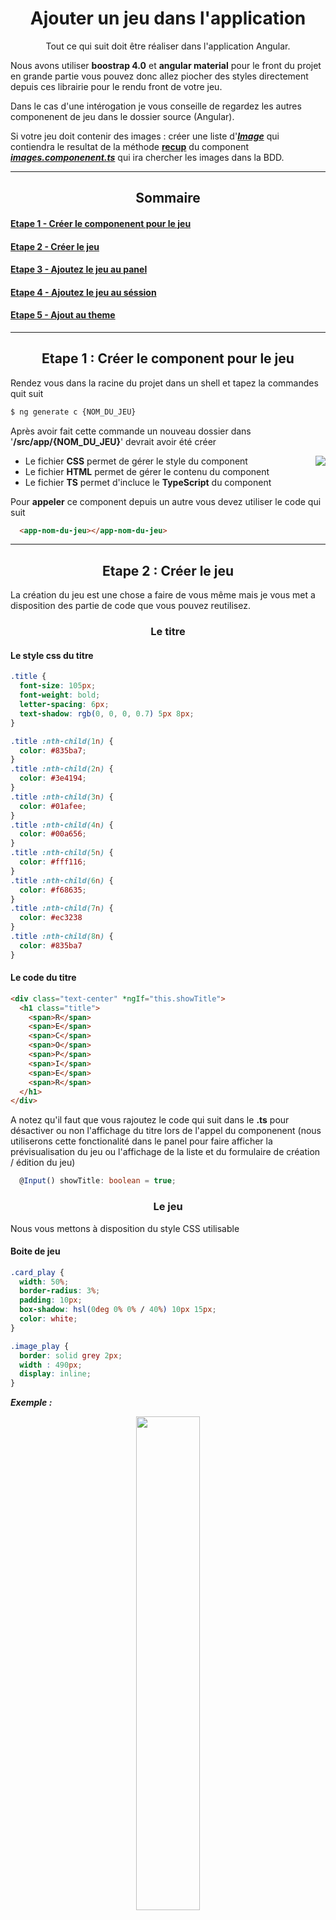   <link rel="stylesheet" href="https://use.fontawesome.com/releases/v6.1.1/css/all.css">
<h1 align=center>Ajouter un jeu dans l'application</h1> 
<p align=center><i class='fa-solid fa-exclamation-triangle fa-lg' style='color : yellow'></i> Tout ce qui suit doit être réaliser dans l'application <i class="fa-brands fa-angular" style="color : #dd0031"></i> Angular.
</p>
<span align=center>Nous avons utiliser <b>boostrap 4.0</b> et <b>angular material</b> pour le front du projet en grande partie vous pouvez donc allez piocher des styles directement depuis ces librairie pour le rendu front de votre jeu.</span>
<p>Dans le cas d'une intérogation je vous conseille de regardez les autres componenent de jeu dans le dossier source (Angular).</p>

<p> <i class="fa-solid fa-exclamation-circle fa-lg" style='color : yellow'></i> Si votre jeu doit contenir des images : créer une liste d'<a href="../src/app/Image.ts"><b><i>Image</i></b></a> qui contiendra le resultat de la méthode <b><u>recup</u></b> du component <a href="../src/app/images/images.component.ts"><b><i>images.componenent.ts</i></b></a> qui ira chercher les images dans la BDD.</p>
<hr>

<h2 align=center>Sommaire</h2>

<a href="#step1"><h4>Etape 1 - Créer le componenent pour le jeu</h4></a>
<a href="#step2"><h4>Etape 2 - Créer le jeu</h4></a>
<a href="#step3"><h4>Etape 3 - Ajoutez le jeu au panel</h4></a>
<a href="#step4"><h4>Etape 4 - Ajoutez le jeu au séssion</h4></a>
<a href="#step5"><h4>Etape 5 - Ajout au theme</h4></a>

<hr>

<p align=center></p>

<h2 align=center id=step1>Etape 1 : Créer le component pour le jeu</h2>
Rendez vous dans la racine du projet dans un shell et tapez la commandes quit suit

```sh
$ ng generate c {NOM_DU_JEU}
```

Après avoir fait cette commande un nouveau dossier dans '<b>/src/app/{NOM_DU_JEU}</b>' devrait avoir été créer

<img style="float: right;" src="./images/architecture_dossier_component.png">

- Le fichier <b>CSS</b> permet de gérer le style du component
- Le fichier <b>HTML</B> permet de gérer le contenu du component
- Le fichier <b>TS</b> permet d'incluce le **TypeScript** du component

Pour <b>appeler</b> ce component depuis un autre vous devez utiliser le code qui suit

<div id="appel">

```html
  <app-nom-du-jeu></app-nom-du-jeu>
```
</div>
<hr>
<h2 align=center id=step2>Etape 2 : Créer le jeu</h2>

La création du jeu est une chose a faire de vous même mais je vous met a disposition des partie de code que vous pouvez reutilisez.

<h3 align=center>Le titre</h3>

####  Le style css du titre
```css
.title {
  font-size: 105px;
  font-weight: bold;
  letter-spacing: 6px;
  text-shadow: rgb(0, 0, 0, 0.7) 5px 8px;
}

.title :nth-child(1n) {
  color: #835ba7;
}
.title :nth-child(2n) {
  color: #3e4194;
}
.title :nth-child(3n) {
  color: #01afee;
}
.title :nth-child(4n) {
  color: #00a656;
}
.title :nth-child(5n) {
  color: #fff116;
}
.title :nth-child(6n) {
  color: #f68635;
}
.title :nth-child(7n) {
  color: #ec3238
}
.title :nth-child(8n) {
  color: #835ba7
}
```

#### Le code du titre
```html
<div class="text-center" *ngIf="this.showTitle">
  <h1 class="title">
    <span>R</span>
    <span>E</span>
    <span>C</span>
    <span>O</span>
    <span>P</span>
    <span>I</span>
    <span>E</span>
    <span>R</span>
  </h1>
</div>
```

A notez qu'il faut que vous rajoutez le code qui suit dans le **.ts** pour désactiver ou non l'affichage du titre lors de l'appel du componenent (nous utiliserons cette fonctionalité dans le panel pour faire afficher la prévisualisation du jeu ou l'affichage de la liste et du formulaire de création / édition du jeu)

```ts
  @Input() showTitle: boolean = true;
```

<h3 align=center>Le jeu</h3>
Nous vous mettons à disposition du style CSS utilisable

#### Boite de jeu
```css
.card_play {
  width: 50%;
  border-radius: 3%;
  padding: 10px;
  box-shadow: hsl(0deg 0% 0% / 40%) 10px 15px;
  color: white;
}

.image_play {
  border: solid grey 2px;
  width : 490px;
  display: inline;
}
```
***Exemple :***

<div align=center>
<img style="width : 45%" src="./images/exemple_card_play.png">
</div>
<p>Le cadre bleu ci-contre est le résultat de ce style.

Nous utilisons le style des cadres **boostrap** vous pouvez donc utiliser le code qui suit pour agencer les élements de votre jeu</p>

```html
<div class="card_play align-middle text-center container">

</div>
```

<h3 align=center>La liste des jeux</h3>

- <p>Une fois votre jeu terminé vous devez créer une classe avec les attributs de votre jeu qui le rendront personalisable (couleur de background , couleur de texte, police d'écriture,ect...)
</p>
<p><i class="fa-solid fa-exclamation-circle fa-lg" style='color : yellow'></i>
Votre classe doit contenir les deux attributs suivant !</p>

```ts
  id: number;
  date: string;
```

- <p>Vous devez ensuite créer une table dans la base de données correspondant à votre jeu</p>

***Exemple***
<img src="./images/capture_bd.png">

<p></p>

- <p>Vous devez créer le fichier <b>PHP</b> correspondant à la récupération des données (vue) </p>

```php
<?php
header("Access-Control-Allow-Origin: http://localhost:4200");
header("Access-Control-Allow-Methods: PUT, GET, POST, DELETE");
header("Access-Control-Allow-Headers: Origin, X-Requested-With, Authorization, Content-Type, Accept");
require_once("connection.php");
$conn = new Connection();
$result;
$myArray=array();

    $sql = "SELECT * FROM {NOM_DE_LA_TABLE}";
    $result = $conn->db->query($sql);
    
        while($row = $result->fetch(PDO::FETCH_ASSOC)){
            $myArray[] = $row;
        }
    
    $myJSON = json_encode($myArray);
    echo $myJSON;
?>
```

- <p>Vous devez ensuite ajoutez dans votre fichier <b>.ts</b> les fonctions de récupération et d'envoie dans la base de données</p>

<div id="recup"></div>

***Récupération***
```ts
recup(tab: any) {//Récupére le jeu depuis la BDD
    this.jeuxService.recup_recopier(tab).subscribe(data => {
      for (var i = 0; data[i] != null; i++) {
        if (data[i].id_crea == +localStorage.getItem('id_crea')!) {
          tab.push(
            //Appeler le constructeur de votre jeu
          );
        }
      }
    })
  }
```

***Insertion***

```ts
  onSend(list: any) {//Ajoute le jeu dans la BDD
    const formData: FormData = new FormData();
    formData.append('send', JSON.stringify(list));
    this.jeuxService.onSend(formData).subscribe({
      next: res => {
        this.reponse = res;
      },
    });
  }
```

***Update***

```ts
  onSend_update(list: any) {//Update le jeu dans la bdd
    const formData: FormData = new FormData();
    list['id_table']='ID_NOM_DU_JEU';//Permet de reconnaitre la table
    formData.append('update', JSON.stringify(list));
    this.jeuxService.onSend(formData).subscribe({
    });
  }
```

<div id="onSendDelete">
</div>

***Delete***

```ts
  onSend_delete(id_jeu: any) {//Suprimme un jeu de la bdd

    const formData: FormData = new FormData();
    var list={table:'NOM_DE_LA_TABLE_DU_JEU',id:id_jeu,id_table:'ID_NOM_DU_JEU'};//Permet de reconnaitre la table, le nom de l'id et le numero de l'id
    formData.append('delete', JSON.stringify(list));
    this.jeuxService.onSend(formData).subscribe({
    });
  }
```

<p>Si vous souhaitez faire afficher vos jeu vous devez dans un premier temps les récupérer depuis la bdd en faisant l'appel de la fonction <b>recup</b>. Cela se fait dans la fonction <b>ngOnInit</b> dans le fichier <b>.ts</b></p>

***Exemple***

```ts
data : NOM_DU_JEU[] = [];
ngOnInit(): void {
  this.recup(this.data);
}
```
<p><i class="fa-solid fa-exclamation-circle fa-lg" style='color : yellow'></i>
Vous devez considérez que cette action prendra un certain temps donc il est conseillez si vous souhaitez agir sur la liste récupérer de laissez le temps en utilisant la fonction <b>setTimeout</b></p>

- <p> Pour maintenant afficher la liste des jeux vous devez ajoutez le code HTML qui suit

```html
 <table class="table table-hover text-center">
        <thead>
          <tr>
            <th scope="col"
              *ngFor="let col of ['NOM_COLLONE_1',NOM_COLLONE_2','Actions']">
              {{col}}</th>
          </tr>
        </thead>

        <tbody>
          <tr *ngFor="let element of this.data">
            <th>{{element.attribut_1}}</th> <!-- element correspondant à la collone 1 -->
            <th>{{element.atrribut_2}}</th> <!-- element correspondant à la collone 2 -->

            <!-- Actions -->
            <th class="button_actions">
              <!-- Prévisualiser le jeu -->
              <button mat-raised-button title="Prévisualiser le jeu" color="primary" (click)="preview(element)">
                <i class="fa-solid fa-eye fa-lg fa-lg" style="margin-bottom : 2px"></i>
              </button>

              <!-- Editer le jeu -->
              <button mat-raised-button title="Editer le jeu" style="background-color : rgb(223, 175, 18)"
                color="primary" (click)="edit(element)">
                <i class="fa-solid fa-pen fa-lg" style=" margin-bottom : 2px"></i>
              </button>

              <!-- Supprimer le jeu -->
              <button mat-raised-button title="Supprimer le jeu" style="background-color : red" color="primary"
                (click)="delete(element)">
                <i class="fa-solid fa-trash fa-lg" style=" margin-bottom : 2px "></i>
              </button>
            </th>
          </tr>
        </tbody>
      </table>
```

<p>La collone actions contient des boutons qui appel des fonctions nécéssaire</p>

***Prévisualisation du jeu***

```ts
  preview(prev: boolean): void {
    if (prev == true) {
      this.jeu = //APPEL ICI DU CONSTRUCTEUR DU JEU AVEC LES PARAMETRES DU JEU
      this.previsualiser = true;
    }
    else {
      this.previsualiser = false;
      setTimeout(() => {
        this.setInactive(document.getElementsByClassName('breadcrumb-item')!.item(0)!.children.item(0));
        this.setActive(document.getElementsByClassName('breadcrumb-item')!.item(this.formStep)!.children.item(0));
      }, 0);
    }
  }
```
Cette fonction permet de prévisualiser le jeu avec les paramètres de celui-ci.

***Edition du jeu***

```ts
  edit(j: jeu): void {
    window.location.href = '/panel/NOM_DU_JEU/edit/' + j.id;
  }
```
<p>Cette fonction amène a une redirection qui sera géré par la page <b>Panel</b>.<br>Dans la page Panel nous gérerons l'affichage du menu d'édition tout comme celui de la liste des jeux et le formulaire de création par <a href="#appel">appel du component</a> et en modifiant l'affichage avec des variables booléenes.</p> 


***Supprésion du jeu***


```ts
  delete(j: NOM_DU_JEU): void {
    this.onSend_delete(j.id);
    this.deleteSessionjeu(j.id);
    this.deleteThemeJeu(j.id);
    setTimeout(() => {
      this.data = [];
      this.recup(this.data);
    }, 400)
  }
```
<p>Cette fonction réalise l'appel de <b>4</b> fonctions :
  <br>
  - La fonction de <a href="#onSendDelete">supprésion du jeu dans la base de donnée</a> ;
  <br>
  - La fonction de <a href="#deleteSessionJeu">suppréssion du jeu dans toutes les séssions qui comporte le jeu</a> ;
  <br>
  - La fonction <a href="#deleteThemeJeu">suppréssion du jeu dans le thème associé au jeu</a> ;

</p>

<div id="deleteSessionJeu">

***Fonction suppréssion du jeu dans toutes les séssion***

```ts
  deleteSessionJeu(id: number): void {
    let ses: SessionsComponent = new SessionsComponent(this.router, this.route, this.jeuxService);
    for (let s of this.list_session) {
      for (let jeu of s.jeuId) {
        if (jeu.type == 'NOM_DU_JEU' && jeu.id_jeu == id) {
          this.deleteRecopier(id, s);
          this.list = { nom: s!.nom, isSuivi: +s!.isSuivi, join: +s!.isActive, id: s!.id, jeux_id: this.setJeuSession(s!.jeuId), liste_j: this.setJoueurs(s!) };
          ses.onSend_update(this.list);
        }
      }
    }
  }
```

</div>

<div id="deleteThemeJeu">

***Fonction suppréssion du jeu dans le thème associés***

```ts
  deleteThemeJeu(id: number): void {
    let theme = new ThemeComponent(this.route, this.jeuxService, this.router);
    let liste: any = [];
    theme.recup2(liste);
    let ses: SessionsComponent = new SessionsComponent(this.router, this.route, this.jeuxService);

    setTimeout(() => {
      for (let t of liste) {
        let array = ses.getJeuSession(t.id_jeux);
        let index = -1;
        for (let j of array) {
          if (j.type == 'NOM_DU_JEU') {
            if (j.id_jeu == id) {
              index = array.indexOf(j);
            }
          }
        }

        if (index > -1) {
          array.splice(index, 1);
          t.id_jeux = ses.setJeuSession(array);
          theme.onSend_update({ id_theme: t.id, id: t.id_image, id_jeux: t.id_jeux, nom: t.nom });
        }
      }
    }, 200)
  }
```
</div>
<hr>
<h2 align=center id=step3>Etape 3 : Ajoutez le jeu au panel</h2>

<p>L'ajout du jeu au panel se fait en plusieurs étapes.<br>
La prémière étape consiste à ajouté dans panel la route pour l'affichage de la liste des jeux, la création et l'édition du jeu</p>

<h3 align=center>Ajout de la route</h3>

<p>Dans le fichier <a href="../src/app/panel/panel.component.ts"><b><i>panel.component.ts</i></b></a> ajoutez <u>la fonction de récupération</u> du jeu depuis la BDD (<a href="#recup">voir fonction recup</a>)

- <p>Ensuit il faut mettre en place la route. Pour cela ajoutez les lignes suivants dans la fonction <b>ngOnInit()</b></p>

```ts
this.NOM_DU_JEU_list : NOM_DU_JEU[] = [];
ngOnInit(): void {
  this.recup_NOM_DU_JEU(this.NOM_DU_JEU_list)
  ...

  else if (this.selectedGame == 'NOM_DU_JEU') {
    if (this.getNOM_DU_JEU()! == null) {
      this.router.navigate(['/panel/NOM_DU_JEU']);
    } else {
      this.NOM_DU_JEU = this.getNOM_DU_JEU();
    }
  }

  ...
}
```

- <p>Ensuite ajouter la fonction <b>getNOM_DU_JEU() dans le fichier comme suit :</b></p>

```ts
  getNOM_DU_JEU(): NOM_DU_JEU | null {
    for (let j of this.NOM_DU_JEU_list) {
      if (j.id == this.id_game) {
        return j;
      }
    }
    return null;
  }
```

- <p>On ajoute maintenant l'appel dans le <b>HTML</b> mais avant cela ajoutez les variables dans le fichier <b>.ts</b> de votre jeu afin de géré l'affichage lors de l'appel. <br>
  On ajoutera au moins les variables qui suivent</p>

  ```ts
  @Input() jeu : NOM_DU_JEU | null;
  @Input() showTitle: boolean = true; //affiche le titre du jeu
  @Input() showList: boolean = false; //Affiche la liste des jeu
  @Input() play: boolean = true;//Lance le jeu
  @Input() create_game: boolean = false;//Crée le jeu si true
  @Input() edit: boolean = false;//Va dans l'edit si true
  ```

<p>On commence par ajoutez les boutons quit permettent d'acceder au menu du jeu dans le  panel pour cela ajoutez le code quit suit dans le fichier <a href="../src/app/panel/panel.component.html"><b><i>panel.componenent.html</i></b></a></p>

```html
<nav id="nav" class="navbar navbar-expand-lg navbar-light bg-light">
...
  <li class="nav-item">
    <a class="nav-link" href="/panel/NOM_DU_JEU" role="">
      NOM_DU_JEU
    </a>
  </li>
</nav>

...

<!-- Panel - Page d'accueil -->
<div class="card container" *ngIf="this.panel == null">
...
    <!-- Jeux -->
    <div class="col-md-6">
      ...
      <i *ngIf="c == 'NOM_DU_JEU'" class="METTRE ICI LA CLASSE D'UNE ICON FONTAWESOME APPROPRIER AU JEU"></i>
      ...
    </div>

</div>

<!-- Si /panel/create -->
<div *ngIf="this.panel == 'create'">
  ...
  <button class="choice" *ngFor="let c of this.optionGame" [routerLink]="['/panel/', c,'create']" mat-raised-button color="primary">
    ...
    <i *ngIf="c == 'NOM_DU_JEU'" class="METTRE ICI LA CLASSE D'UNE ICON FONTAWESOME APPROPRIER AU JEU"></i>
    ...
  </button>
</div>

```

- <p>Ensuite, nous allons ajoutez l'appel de du formulaire de création / édition et l'affichage de la liste des jeux. <br> Ajoutez le code qui suit dans <a href="../src/app/panel/panel.component.html"><b><i>panel.component.html</a></b></i></p>

```html
<!-- Si un jeu est selectionné -->
<div *ngIf="this.selectedGame != '' && this.optionGame.includes(this.selectedGame!)">

  <div *ngIf="this.panel_option == 'create'">
    ...

    <!-- Formulaire NOM_DU_JEU -->
    <div class="card-body" *ngIf="this.selectedGame == 'NOM_DU_JEU'">
      <app-nom-du-jeu [play]="false" [showTitle]="false" [create_game]="true"></app-nom-du-jeu>
    </div>
  </div>

  <div *ngIf="this.panel_option == 'showList'">
    ...

    <div *ngIf="this.selectedGame == 'NOM_DU_JEU'">
      <app-nom-du-jeu [play]="false" [showTitle]="false" [showList]="true"></app-nom-du-jeu>
    </div>

  </div>

  <div *ngIf="this.panel_option == 'edit'">
    ...

    <!-- Formulaire édition NOM_DU_JEU -->
    <div *ngIf="this.selectedGame == 'NOM_DU_JEU'">
      <app-nom-du-jeu [play]="false" [showTitle]="false" [edit]="true" [jeu]="this.NOM_DU_JEU"></app-nom-du-jeu>
    </div>
  </div>

</div>
```

- <p>La prochaine étape consiste à ajoutez le code pour modifier les paramètre par défaut en cas d'édition. <br> Ajoutez le code qui suit dans le fichier <b>.ts</b> de votre jeu :</p>

```ts

  ngOnInit(): void {
    ...
    
    if (this.edit) {//Permet d'editer un jeu, récupere les données du jeu this.jeu!.(nom d'une variable du jeu) de NOM_DU_JEU.ts et les affiches
        this.create_game = true
        this.selectedImages = this.r!.images;
        
        //METTRE ICI LE CODE D'ASSOCIATION DES PARAM7TRE DE JEU AU VARIABLE PAR DEFAUT
        //EXEMPLE :
        this.NOM_DU_JEU_bg_color = this.jeu!.bg_color;


        this.list = //Recupere les données dans une liste pour l'update
        {
          table: 'NOM_DU_JEU', 
          attribut_nom_collonne_bdd_1: this.jeu.attribut_1, 
          id_crea: this.id_crea, 
          id: this.jeu!.id,
        };
      }
    ...
    }
```

- <p>Une fois cela fait vous devriez avoir l'affichage et la redirection sur le formulaire d'édition ou de création. <p>La partie sur le formulaire de création et d'édition étant propre au jeu je n'ai pas de fonction clair a donnez cependant je liste ici quelque partie de code qui pourrait vous être utile</p></p>

***Le code utilisé pour la sélection des images***

**.html**

```html
 <!--Formulaire Recopier Etape du formulaire 1 -- Choix des images-->
      <div class="card-body selectImage_container text-center align-top">
        <h5 class="card-header" style="color : black">Listes des images</h5>
        <figure class="figure" *ngFor="let image of this.liste_image">
          <img src="{{image.getSrc()}}" class="figure-img img-fluid rounded" alt="..." (click)="addImage(image)">
          <figcaption class="figure-caption">{{image.getNom()}}</figcaption>
        </figure>

      </div>
      <div class="card-body selectImage_container text-center">
        <h5 class="card-header" style="color : black">Images selectionné</h5>
        <h6 *ngIf="this.selectedImages.length == 0" class="card-title" style="color : black">Vous n'avez
          selectionné
          aucune image</h6>
        <figure class="figure" *ngFor="let image of this.selectedImages">
          <img src="{{image.getSrc()}}" class="figure-img img-fluid rounded" alt="..." (click)="deleteImage(image)">
          <figcaption class="figure-caption">{{image.getNom()}}</figcaption>
        </figure>
      </div>
```

**.ts**

<p><i class="fa-solid fa-exclamation-circle fa-lg" style='color : yellow'></i>
La classe Image est la classe <a href="../src/app/Image.ts"><b><i>Image</i></b></a> créer pour le projet</p>
```ts

  selectedImages : Image[] = [];

  addImage(img: Image): void {//ajoute les images choisit dans la liste
    if (this.selectedImages.indexOf(img) == -1) {
      this.selectedImages.push(img);
      this.image.push(img.id);
      this.list['id_images'] = this.image.toString();
    }
  }

  deleteImage(i: Image): void {//Supprime les images de la liste
    let index = this.selectedImages.indexOf(i, 0);
    if (index > -1) {
      this.selectedImages.splice(index, 1);
      this.image.splice(index, 1);
      this.list['id_images'] = this.image.toString();
    }
  }
```


***L'input de couleur***

```html
<label for="id_input_couleur" class="form-label align-middle">Nom du paramètre
  <input type="color" class="form-control form-control-color"
    (change)="this.jeu_attribut = id_input_couleur.value " #id_input_couleur
    (change)="this.list['jeu_attribut']=id_input_couleur.value" value="{{this.jeu_attribut}}"
    title="Déscription du paramètre">
</label>
```

**L'input de texte**

```html
<label for="id_input_text" class="form-label align-middle"><b>Nom du paramètre</b></label>
<input (change)="this.jeu_attribut = id_input_text.value" value="{{this.jeu_attribut}}" type="text"
  class="form-control" id_input_text title="Déscription du paramètre">
```

**Slider OUI / NON**

```html
<h2 class="card-title">Nom du paramètre</h2>
<i *ngIf="!this.jeu_attribut" class="fa-solid fa-volume-xmark"
  style="margin-right : 2%; color : #ff4083"></i>
<i *ngIf="this.jeu_attribut" class="fa-solid fa-volume-xmark" style="margin-right : 2%"></i>

<mat-slide-toggle (change)="this.list['jeu_attribut']=+this.jeu_attribut"
  [(ngModel)]="this.jeu_attribut"></mat-slide-toggle>

<i *ngIf="this.jeu_attribut" class="fa-solid fa-volume-high"
  style="margin-left : 2%; color : #ff4083"></i>
<i *ngIf="!this.jeu_attribut" class="fa-solid fa-volume-high" style="margin-left : 2%"></i>
```

**Slider valeur**

```html
<h2 class="card-title">Nom du paramètre</h2>
<mat-slider id="slider" thumbLabel [(ngModel)]="this.jeu_attribut" [displayWith]="formatLabel" tickInterval="1" step="1"
  min="0" (change)="this.list['jeu_attribut']= input_slider.value" #input_slider max="10" aria-label="units" style="width : 75%"></mat-slider>
<h2 class="card-title">{{this.jeu_attribut}}</h2>
```

- <p>Une fois le formulaire créer vous devez implanter la fonction d'édition ou de création</p>

**Edition**

```ts
save(): void {//Sauvegarde les changement lors d'un edit et fait l'update dans la bd
  this.onSend_update(this.list)
  this.router.navigate(['/panel/NOM_DU_JEU']);
}
```

**Création**

```ts
create(): void {//Crée le jeu NOM_DU_JEU avec les parametres soit par défaut, soit modifier à la création
  this.onSend(this.list);
  this.router.navigate(['/panel/NOM_DU_JEU']);
}
```
<hr>

<h2 align=center id=step4>Etape 4 : Ajoutez le jeu au séssion</h2>

<p>Pour que le jeu puisse être jouer il faut l'ajouter au séssion.<br> Nous allons donc ajoutez du code dans <a href="../src/app/sessions/sessions.component.html"><b><i>sessions.component.html</i></b></a></p>

<p>Dans un premier temps on ajoute la liste des jeux de ce type dans la création de séssion</p>

```html

<!-- Jeux -->
<div *ngIf="this.play">
  ...
  <div *ngIf="this.join && this.getConnected() && !this.inPlay">

    <mat-card-header *ngIf="g.type == 'NOM_DU_JEU'" class="justify-content-center">
        <mat-card-title style="font-size : 23px">
          <b>
            <i class="CLASSE FONTAWESOME D'ICON ADAPTE" style="color : rgb(51, 51, 51) ; margin-top : 2%"></i>
            {{g.type}}
          </b>
        </mat-card-title>
      </mat-card-header>
      <img *ngIf="g.type == 'Recopier'" mat-card-image src="../../assets/images/thumb/NOM_DU_JEU.png">
  </div>

  <div *ngIf="this.inPlay">
    ...

     <div *ngIf="this.jeu == 'NOM_DU_JEU'">
      <app-nom-du-jeu [play]="false"></app-nom-du-jeu>
      <div class="col-md-12 text-center sortButton">
        <button mat-raised-button style="background-color : red" (click)="redirectSession()" color="primary">
          <i class="fa-solid fa-angles-left" style="margin-bottom : 1px"></i>
          <span>Revenir à la listes des jeux</span>
        </button>
      </div>
      <app-nom-du-jeu [jeu]="this.NOM_DU_JEU" [showTitle]="false"></app-nom-du-jeu>
    </div>
  </div>
</div>

<!-- Création et édition de session -->
<div class="card container" *ngIf="this.create_session">
  ...
  <div *ngIf="this.jeuId.length != 0" class="row justify-content-center">
    ...
    <mat-card-header *ngIf="g.type == 'NOM_DU_JEU'" class="justify-content-center">
      <mat-card-title style="font-size : 23px">
        <b>
          <i class="CLASSE FONTAWESOME D'ICON ADAPTE" style="color : rgb(51, 51, 51) ; margin-top : 2%"></i>
          {{g.type}}
        </b>
      </mat-card-title>
    </mat-card-header>
    <img *ngIf="g.type == 'Recopier'" mat-card-image src="../../assets/images/thumb/NOM_DU_JEU.png">
  </div>

  ...

  <select value="{{this.jeuSession}}" class="form-control" aria-label="Default select example" (change)="this.changeJeuSession(jeu_session.value)" #jeu_session>
    ...
    <option class="text-center">NOM_DU_JEU</option>

  </select>
</div>
</div>

  <div *ngIf="jeuSession == 'NOM_DU_JEU'">
    <table class="table table-hover text-center">
      <thead>
        <tr>
          <th scope="col"
            *ngFor="let col of ['NOM_COLLONE_1','NOM_COLLONE_2','']">
            {{col}}</th>
        </tr>
      </thead>

      <tbody>
        <tr *ngFor="let element of this.NOM_DU_JEU_list" (click)="addJeu('NOM_DU_JEU',element.id)">
          <th>{{element.NOM_ATTRIBUT_1}}</th>
          <th>{{element.NOM_ATTRIBUT_2}}</th>
          <th>
            <mat-checkbox *ngIf="!containRecopier(element)" (ngModelChange)="addNOM_DU_JEU(element)" [ngModel]="false"
              color="primary" class="example-margin"></mat-checkbox>
            <mat-checkbox *ngIf="containRecopier(element)" (ngModelChange)="deleteNOM_DU_JEU(element)" [ngModel]="true"
              color="primary" class="example-margin"></mat-checkbox>
          </th>
        </tr>
      </tbody>
    </table>
  </div>

  ...

  <div *ngIf="this.previsualiserJeuSession">
    <div *ngIf="this.jeu == 'NOM_DU_JEU'">
      <app-nom-du-jeu [jeu]="this.NOM_DU_JEU" [showTitle]="false" [play]="true" [showList]="false"></app-nom-du-jeu>
    </div>
  </div>
</div>

<div class="card container" *ngIf="this.view">
  <button *ngFor="let b of this.selected_session!.jeuId" mat-raised-button
    style="background-color : rgb(10, 41, 218) ; margin : 1%"
    (click)="this.jeuSelected = b.type; this.jeuSelected_id = b.id_jeu" color="primary">
      <i *ngIf="b.type == 'NOM_DU_JEU'" style="margin-right : 5%" class="CLASSE FONTAWESOME ADAPTE"></i>
    </button>
</div>
```
<p>Ajoutez les fonctions quit suivents dans le fichier <a href="../src/app/sessions/sessions.component.ts"><b><i>session.component.ts</i></b></a></p>

```ts
addJeu(type: string, id: number): void {

  switch (type) {
    ...
    case 'NOM_DU_JEU':
      if (this.containNOM_DU_JEU(this.getNOM_DU_JEU(id)!)) {
        this.deleteNOM_DU_JEU(this.getNOM_DU_JEU(id)!);
      } else {
        this.addNOM_DU_JEU(this.getNOM_DU_JEU(id)!)
      }
      break;
  }
}

deleteJeu(type: string, id: number): void {
  switch (type) {
    ...
    case ('NOM_DU_JEU'):
      this.deleteNOM_DU_JEU(this.getNOM_DU_JEU(id)!)
      break;
  }
}

//NE PAS OUBLIER D'IMPLANTER LA FONCTION DE RECUPERATION DES JEUX DEPUIS LA BDD
getNOM_DU_JEU(id: number): NOM_DU_JEU | null {
  for (let j of this.NOM_DU_JEU_LIST) {
    if (j.id == id) {
      return j;
    }
  }
  return null;
}

addNOM_DU_JEU(r: NOM_DU_JEU): void {
  this.jeuId.push(
    { type: "NOM_DU_JEU", id_jeu: r.id }
  )
}

deleteNOM_DU_JEU(r: NOM_DU_JEU): void {
  let index = -1;
  for (let g of this.jeuId) {
    if (g.type == 'NOM_DU_JEU' && g.id_jeu == r.id) {
      index = this.jeuId.indexOf(g, 0);
    }
  }

  if (index > -1) {
    this.jeuId.splice(index, 1);
  }
}

containNOM_DU_JEU(r: NOM_DU_JEU): boolean {
  for (let g of this.jeuId) {
    if (g.type == 'NOM_DU_JEU' && g.id_jeu == r.id) {
      return true;
    }
  }
  return false;
}

...
playGamePreview(type: string, id: number): void {
  this.inPlay = true;
  this.jeu = type;

  switch (type) {
    ...
    case 'NOM_DU_JEU':
      this.NOM_DU_JEU = this.getNOM_DU_JEU(id);
      break;
  }
}

playGame(type: string, id: number): void {
    this.inPlay = true;
    this.jeu = type;

    switch (type) {
      ...
      case 'NOM_DU_JEU':
        this.NOM_DU_JEU = this.getNOM_DU_JEU(id);
        break;
    }
}

previewGame(type: string, id: number): void {
    this.previsualiserJeuSession = true;

    switch (type) {
      case ('NOM_DU_JEU'):
        this.jeu = 'NOM_DU_JEU'
        this.NOM_DU_JEU = this.getNOM_DU_JEU(id)!
        break;
    }
}

// /!\ LE CODE QUI SUIT EST INUTILE SI VOTRE JEU NE POSSEDE PAS DE D'IMAGE ET/OU N'EST PAS ASSOCIE A UN THEME
deleteSession(session: Session): void {
  this.onSend_delete(session.id);

  let theme: ThemeComponent = new ThemeComponent(this.route, this.jeuxService, this.router);
  theme.recup2(theme.data);

  setTimeout(() => {
    for (let t of theme.test) {
      if (t.id_session == session.id) {
        theme.onSend_delete(t.id_theme);
        for(let j of theme.getTheme(t.id_theme).id_jeux.split(';')) {
          ...

        if(j.split(',')[0] == 'NOM_DU_JEU') {
              let jc : NOM_DU_JEUComponent = //APPEL DU CONSTRUCTEUR DU COMPONENENT
              jc.onSend_delete(j.split(',')[1])
            }
        }
      }
    }
  }
}
```

<hr>

<h2 align=center id=step5>Etape 5 : Ajout au theme</h4>
<p><i class="fa-solid fa-exclamation-circle fa-lg" style='color : yellow'></i> Attention cette partie n'est nécéssaire que si votre jeu contient des images.</p>

<p>Nous allons maintenant ajouter le jeu dans les themes</p>
<p>On commence par ajouter le code qui suit au fichier <a href="../src/app/theme/theme.component.html"><b><i>theme.componenent.htmk</i></b></a></p>

```html
<!-- Création / édition théme -->
<div class="container card container_list" *ngIf="this.create_theme">
  ...
  <div class="row">
    <div class="col-md-12 text-center">
      <h3 class="card-title">Créer automatiquement des jeux à partir de ce thème</h3>
    </div>
      ...
      <div class="col-md-4 text-center">
        <div class="col-md-12">
          <label for="" style="font-size : 24px"><b>NOM_DU_JEU</b></label>
        </div>
        <div class="col-md-12">
          <span *ngIf="!this.create_NOM_DU_JEU" style="margin-right : 4% ; color : #ff4083">Non</span>
          <span *ngIf="this.create_NOM_DU_JEU" style="margin-right : 4%">Non</span>

          <mat-slide-toggle (change)="this.create_NOM_DU_JEU = NOM_DU_JEU_slider.checked"
            [(ngModel)]="this.create_NOM_DU_JEU" #NOM_DU_JEU_slider></mat-slide-toggle>

          <span *ngIf="!this.create_NOM_DU_JEU" style="margin-left : 4%">Oui</span>
          <span *ngIf="this.create_NOM_DU_JEU" style="margin-left : 4% ; color : #ff4083 ">Oui</span>

        </div>
      </div>
    </div>
</div>
```

<p>Puis le code qui suit dans le <b>.ts</b></p>

```ts
create_NOM_DU_JEU: boolean = false;
edit_create_NOM_DU_JEU: string | null = null;

edit(element: any): void {
    this.recup_image = element;
    this.create_theme = true;
    this.edit_session = true;
    for (let i = 0; i < element.id.length; i++) {
      this.n_theme.push(element.id[i])
    }

    for (let j of this.recup_image.id_jeux.split(';')) {
      switch (j.split(',')[0]) {
        ...
        case 'NOM_DU_JEU':
          this.create_NOM_DU_JEU = true;
          this.edit_create_NOM_DU_JEU = j;
          break;
      }
    }
}

remove2(id: any): any {


    let ses: SessionsComponent = new SessionsComponent(this.router, this.route, this.jeuxService);
    let session_list: Session[] = []
    ses.recup(session_list);

    let t : any;
    for (var i = 0; this.test[i] != null; i++) {
      if (this.test[i].id_theme == id) {
        t = this.test[i];
        this.test.splice(i, 1);
      }
    }

    setTimeout(() => {
      for(let s of session_list) {
        if(s.id == t.id_session) {
          ses.onSend_delete(s.id);

          for(let j of t.id_jeux.split(';')) {.
            ...
            if(j.split(',')[0] == 'NOM_DU_JEU') {
              let jc : NOM_DU_JEUComponent = //APPEL DU CONSTRUCTEUR DU COMPONENENT
              JC.onSend_delete(j.split(',')[1])
            }
          }
        }
      }
    }
}

create(): void {//Crée le thème et les jeux séléctionner
  this.nouveau_theme['id'] = this.n_theme;
  ...
  if (this.create_NOM_DU_JEU) {
      this.cpt_jeux++;
      let jc : NOM_DU_JEUComponent = //APPEL DU CONSTRUCTEUR DU COMPONENENT
      let NOM_DU_JEU_list: NOM_DU_JEU[] = [];
      jc.list['id_image'] = this.n_theme.toString();
      jc.onSend(jc.list);

      setTimeout(() => {
        jc.recup(NOM_DU_JEU_list);
      }, 300)

      setTimeout(() => {
        for (let i = NOM_DU_JEU_list.length - 1; NOM_DU_JEU_list[i] != null; i--) {
          if (NOM_DU_JEU_list[i].id_crea == +localStorage.getItem('id_crea')!) {
            this.nouveau_theme['id_jeux'] += 'NOM_DU_JEU,' + NOM_DU_JEU_list[i].id + ';'
            break;
          }
        }
      }, 500)
    }
}

save(): void {//Update le thème,ajoute des images dans le thèmes ou supprime les images du thèmes en fonnction du choix de l'utilisateur
    //Supprime totalement les jeux de la bdd si séléctionner ou en re-créez
 
 if (this.edit_create_NOM_DU_JEU != null && !this.create_NOM_DU_JEU) {
    this.cpt_jeux++;
    let jc : NOM_DU_JEUComponent = //APPEL DU CONSTRUCTEUR DU COMPONENENT
    jc.onSend_delete(this.edit_create_NOM_DU_JEU.split(',')[1])
    jc.deleteSessionNOM_DU_JEU(+this.edit_create_NOM_DU_JEU.split(',')[1])
    let ses: SessionsComponent = new SessionsComponent(this.router, this.route, this.jeuxService);
    let array = ses.getJeuSession(this.recup_image.id_jeux);

    let index_recopier = -1;
    for (let j of array) {
      if (j.type == this.edit_create_NOM_DU_JEU!.split(',')[0]) {
        if (j.id_jeu == +this.edit_create_NOM_DU_JEU!.split(',')[1]) {
          index_NOM_DU_JEU = array.indexOf(j);
        }
      }
    }

    if (index_NOM_DU_JEU > -1) {
      array.splice(index_NOM_DU_JEU, 1);
      this.recup_image.id_jeux = ses.setJeuSession(array);
    }
  }
  else if (this.edit_create_NOM_DU_JEU == null && this.create_NOM_DU_JEU) {
    this.cpt_jeux++;
    let jc : NOM_DU_JEUComponent = //APPEL DU CONSTRUCTEUR DU COMPONENENT
    let NOM_DU_JEU_list: NOM_DU_JEU[] = [];
    jc.list['id_image'] = this.n_theme.toString();
    jc.onSend(NOM_DU_JEU.list);

    setTimeout(() => {
      jc.recup(NOM_DU_JEU_list);
    }, 100)

    setTimeout(() => {
      for (let i = NOM_DU_JEU_list.length - 1; NOM_DU_JEU_list[i] != null; i--) {
        if (NOM_DU_JEU_list[i].id_crea == +localStorage.getItem('id_crea')!) {
          this.recup_image.id_jeux += 'NOM_DU_JEU,' + NOM_DU_JEU_list[i].id + ';'
          break;
        }
      }

    }, 300)
  }
}


 quitEdit(): void {
  ...
  this.create_NOM_DU_JEU = false;
  ...
  this.edit_create_NOM_DU_JEU = null;
 }


```

